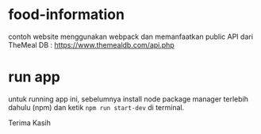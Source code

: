 # food-information
contoh website menggunakan webpack dan memanfaatkan public API dari TheMeal DB : https://www.themealdb.com/api.php

# run app
untuk running app ini, sebelumnya install node package manager terlebih dahulu (npm) dan ketik `npm run start-dev` di terminal.

Terima Kasih
